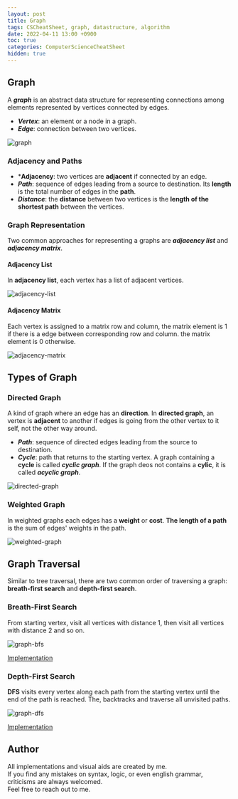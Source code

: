 ```yaml
---
layout: post
title: Graph
tags: CSCheatSheet, graph, datastructure, algorithm
date: 2022-04-11 13:00 +0900
toc: true
categories: ComputerScienceCheatSheet
hidden: true
---
```

## Graph
A ***graph*** is an abstract data structure for representing connections among elements represented by vertices connected by edges.
* ***Vertex***: an element or a node in a graph.
* ***Edge***: connection between two vertices.

![graph](https://kwangjong.github.io/CSCheatSheet/img/graph.png)

### Adjacency and Paths
* ***Adjacency**: two vertices are **adjacent** if connected by an edge.
* ***Path***: sequence of edges leading from a source to destination. Its **length** is the total number of edges in the **path**.
* ***Distance***: the **distance** between two vertices is the **length of the shortest path** between the vertices.

### Graph Representation
Two common approaches for representing a graphs are ***adjacency list*** and ***adjacency matrix***.
#### Adjacency List
In **adjacency list**, each vertex has a list of adjacent vertices.

![adjacency-list](https://kwangjong.github.io/CSCheatSheet/img/adjacency-list.png)

#### Adjacency Matrix
Each vertex is assigned to a matrix row and column, the matrix element is 1 if there is a edge between corresponding row and column. the matrix element is 0 otherwise.

![adjacency-matrix](https://kwangjong.github.io/CSCheatSheet/img/adjacency-matrix.png)


## Types of Graph
### Directed Graph
A kind of graph where an edge has an **direction**. In **directed graph**, an vertex is **adjacent** to another if edges is going from the other vertex to it self, not the other way around.
* ***Path***: sequence of directed edges leading from the source to destination.
* ***Cycle***: path that returns to the starting vertex. A graph containing a **cycle** is called ***cyclic graph***. If the graph deos not contains a **cylic**, it is called ***acyclic graph***.

![directed-graph](https://kwangjong.github.io/CSCheatSheet/img/directed-graph.png)

### Weighted Graph
In weighted graphs each edges has a **weight** or **cost**. **The length of a path** is the sum of edges' weights in the path.

![weighted-graph](https://kwangjong.github.io/CSCheatSheet/img/weighted-graph.png)


## Graph Traversal
Similar to tree traversal, there are two common order of traversing a graph: **breath-first search** and **depth-first search**.
### Breath-First Search
From starting vertex, visit all vertices with distance 1, then visit all vertices with distance 2 and so on.

![graph-bfs](https://kwangjong.github.io/CSCheatSheet/img/graph-bfs.gif)

[Implementation](https://github.com/Kwangjong/CSCheatSheet/blob/main/implementation/graph-traversal.py)

### Depth-First Search
**DFS** visits every vertex along each path from the starting vertex until the end of the path is reached. The, backtracks and traverse all unvisited paths.

![graph-dfs](https://kwangjong.github.io/CSCheatSheet/img/graph-dfs.gif)

[Implementation](https://github.com/Kwangjong/CSCheatSheet/blob/main/implementation/graph-traversal.py)

<!--
### Dijkstra’s shortest path algorithm

An algorithm that determines the shortest path from a starting vertex to each vertex in a graph

### Bellman-Ford’s shortest path algorithm

### Topological sorting

### Minimum spanning tree

### All pairs shortest path
-->

## Author
All implementations and visual aids are created by me.<br/>
If you find any mistakes on syntax, logic, or even english grammar, criticisms are always welcomed.<br/> 
Feel free to reach out to me.
